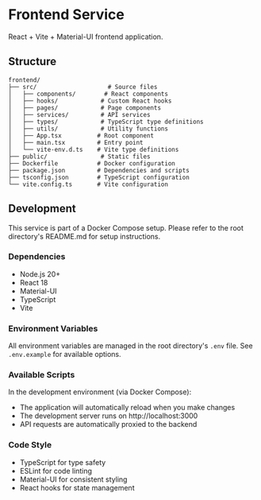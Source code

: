 # Frontend Service

React + Vite + Material-UI frontend application.

## Structure

```
frontend/
├── src/                    # Source files
│   ├── components/        # React components
│   ├── hooks/            # Custom React hooks
│   ├── pages/            # Page components
│   ├── services/         # API services
│   ├── types/            # TypeScript type definitions
│   ├── utils/            # Utility functions
│   ├── App.tsx          # Root component
│   ├── main.tsx         # Entry point
│   └── vite-env.d.ts    # Vite type definitions
├── public/               # Static files
├── Dockerfile           # Docker configuration
├── package.json         # Dependencies and scripts
├── tsconfig.json        # TypeScript configuration
└── vite.config.ts       # Vite configuration
```

## Development

This service is part of a Docker Compose setup. Please refer to the root directory's README.md for setup instructions.

### Dependencies

- Node.js 20+
- React 18
- Material-UI
- TypeScript
- Vite

### Environment Variables

All environment variables are managed in the root directory's `.env` file. See `.env.example` for available options.

### Available Scripts

In the development environment (via Docker Compose):
- The application will automatically reload when you make changes
- The development server runs on http://localhost:3000
- API requests are automatically proxied to the backend

### Code Style

- TypeScript for type safety
- ESLint for code linting
- Material-UI for consistent styling
- React hooks for state management
